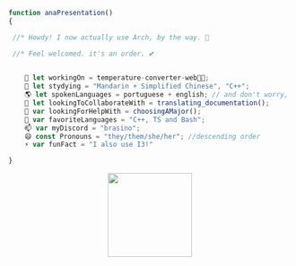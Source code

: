 ```js
function anaPresentation()
{

 //* Howdy! I now actually use Arch, by the way. 👋

 //* Feel welcomed. it's an order. 💕
 

    🔭 let workingOn = temperature-converter-web🥶🥵;
    🌱 let stydying = "Mandarin + Simplified Chinese", "C++";
    🌎 let spokenLanguages = portuguese + english; // and don't worry, I know how to use translators 😘
    👯 let lookingToCollaborateWith = translating_documentation();
    🤔 var lookingForHelpWith = choosingAMajor();
    👾 var favoriteLanguages = "C++, TS and Bash";
    📫 var myDiscord = "brasino";
    😄 const Pronouns = "they/them/she/her"; //descending order
    ⚡ var funFact = "I also use I3!"

}
```
<p align="center">
 <a href="https://youtu.be/dQw4w9WgXcQ">
 <img height="150em" src="https://github-readme-stats.vercel.app/api/top-langs/?username=iUseMintBTW&layout=compact&langs_count=16&theme=tokyonight"/></a>
</p>
